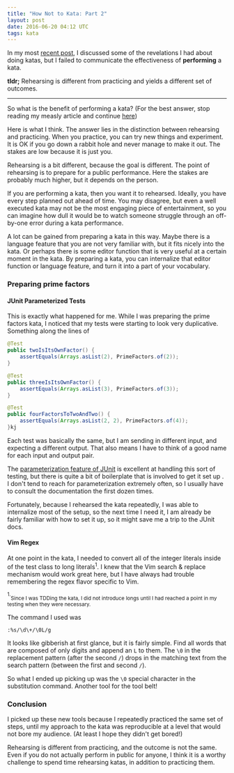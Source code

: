 ```yaml
---
title: "How Not to Kata: Part 2"
layout: post
date: 2016-06-20 04:12 UTC
tags: kata
---
```


In my most [recent post](https://blog.damonkelley.me/2016/06/17/how-not-to-kata/), I discussed some of the revelations I had about doing katas, but I failed to communicate the effectiveness of **performing** a kata.


**tldr;** Rehearsing is different from practicing and yields a different set of outcomes.

---

So what is the benefit of performing a kata? (For the best answer, stop reading my measly article and continue [here](http://blog.8thlight.com/micah-martin/2013/05/28/performing-code-katas.html))

Here is what I think. The answer lies in the distinction between rehearsing and practicing. When you practice, you can try new things and experiment. It is OK if you go down a rabbit hole and never manage to make it out. The stakes are low because it is just you.

Rehearsing is a bit different, because the goal is different. The point of rehearsing is to prepare for a public performance. Here the stakes are probably much higher, but it depends on the person.

If you are performing a kata, then you want it to rehearsed. Ideally, you  have  every step planned out ahead of time. You may disagree, but even a well executed kata may not be the most engaging piece of entertainment, so you can imagine how dull it would be to watch someone struggle through an off-by-one error during a kata performance.

A lot can be gained from preparing a kata in this way. Maybe there is a language feature that you are not very familiar with, but it fits nicely into the kata. Or perhaps there is some editor function that is very useful at a certain moment in the kata. By preparing a kata, you can internalize that editor function or language feature, and turn it into a part of your vocabulary.

### Preparing prime factors

#### JUnit Parameterized Tests

This is exactly what happened for me. While I was preparing the prime factors kata, I noticed that my tests were starting to look very duplicative. Something along the lines of

```java
@Test
public twoIsItsOwnFactor() {
    assertEquals(Arrays.asList(2), PrimeFactors.of(2));
}

@Test
public threeIsItsOwnFactor() {
    assertEquals(Arrays.asList(3), PrimeFactors.of(3));
}

@Test
public fourFactorsToTwoAndTwo() {
    assertEquals(Arrays.asList(2, 2), PrimeFactors.of(4));
}kj
```

Each test was basically the same, but I am sending in different input, and expecting a different output. That also means I have to think of a good name for each input and output pair.

The [parameterization feature of JUnit](https://github.com/junit-team/junit4/wiki/Parameterized-tests) is excellent at handling this sort of testing, but there is quite a bit of boilerplate that is involved to get it set up . I don't tend to reach for parameterization extremely often, so I usually have to consult the documentation the first dozen times.

Fortunately, because I rehearsed the kata repeatedly, I was able to internalize most of the setup, so the next time I need it, I am already be fairly familiar with how to set it up, so it might save me a trip to the JUnit docs.

#### Vim Regex

At one point in the kata, I needed to convert all of the integer literals inside of the test class to long literals<sup>1</sup>. I knew that the Vim search & replace mechanism would work great here, but I have always had trouble remembering the regex flavor specific to Vim.

<sup>1.</sup><sub>Since I was TDDing the kata, I did not introduce longs until I had reached a point in my testing when they were necessary.</sub>

The command I used was

```
:%s/\d\+/\0L/g
```

It looks like gibberish at first glance, but it is fairly simple. Find all words that are composed of only digits and append an `L` to them. The `\0` in the replacement pattern (after the second `/`) drops in the matching text from the search pattern (between the first and second `/`).

So what I ended up picking up was the `\0` special character in the substitution command. Another tool for the tool belt!

### Conclusion


I picked up these new tools because I repeatedly practiced the same set of steps, until my approach to the kata was reproducible at a level that would not bore my audience. (At least I hope they didn't get bored!)

Rehearsing is different from practicing, and the outcome is not the same. Even if you do not actually perform in public for anyone, I think it is a worthy challenge to spend time rehearsing katas, in addition to practicing them.
